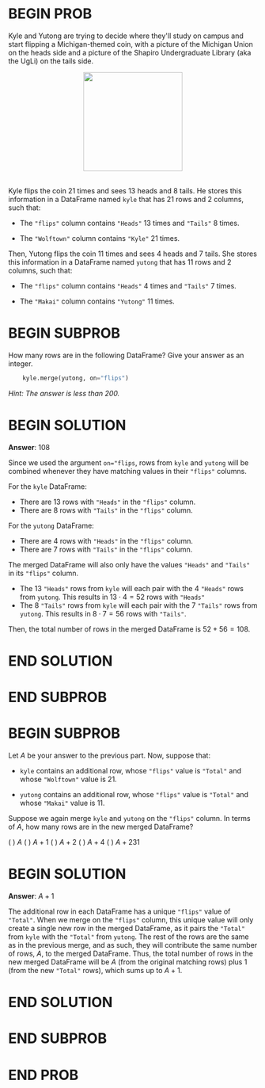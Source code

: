 # BEGIN PROB

Kyle and Yutong are trying to decide where they'll study on campus and
start flipping a Michigan-themed coin, with a picture of the Michigan Union
on the heads side and a picture of the Shapiro Undergraduate Library (aka
the UgLi) on the tails side.

<center><img src='../assets/images/disc03/michigan_union.jpg' width=200></center>
<br>

Kyle flips the coin 21 times and sees 13 heads and 8 tails. He stores
this information in a DataFrame named `kyle` that has 21 rows and 2
columns, such that:

- The `"flips"` column contains `"Heads"` 13 times and `"Tails"` 8
  times.

- The `"Wolftown"` column contains `"Kyle"` 21 times.

Then, Yutong flips the coin 11 times and sees 4 heads and 7 tails. She
stores this information in a DataFrame named `yutong` that has 11 rows
and 2 columns, such that:

- The `"flips"` column contains `"Heads"` 4 times and `"Tails"` 7
  times.

- The `"Makai"` column contains `"Yutong"` 11 times.

# BEGIN SUBPROB

How many rows are in the following DataFrame? Give your answer as an
integer.

```py
    kyle.merge(yutong, on="flips")
```

_Hint: The answer is less than 200._

# BEGIN SOLUTION

**Answer**: 108

Since we used the argument `on="flips`, rows from `kyle` and `yutong` will be combined whenever they have matching values in their `"flips"` columns.

For the `kyle` DataFrame:

- There are 13 rows with `"Heads"` in the `"flips"` column.
- There are 8 rows with `"Tails"` in the `"flips"` column.

For the `yutong` DataFrame:

- There are 4 rows with `"Heads"` in the `"flips"` column.
- There are 7 rows with `"Tails"` in the `"flips"` column.

The merged DataFrame will also only have the values `"Heads"` and `"Tails"` in its `"flips"` column.

- The 13 `"Heads"` rows from `kyle` will each pair with the 4 `"Heads"` rows from `yutong`. This results in $13 \cdot 4 = 52$ rows with `"Heads"`
- The 8 `"Tails"` rows from `kyle` will each pair with the 7 `"Tails"` rows from `yutong`. This results in $8 \cdot 7 = 56$ rows with `"Tails"`.

Then, the total number of rows in the merged DataFrame is $52 + 56 = 108$.

# END SOLUTION

# END SUBPROB

# BEGIN SUBPROB

Let $A$ be your answer to the previous part. Now, suppose that:

- `kyle` contains an additional row, whose `"flips"` value is
  `"Total"` and whose `"Wolftown"` value is 21.

- `yutong` contains an additional row, whose `"flips"` value is
  `"Total"` and whose `"Makai"` value is 11.

Suppose we again merge `kyle` and `yutong` on the `"flips"` column. In
terms of $A$, how many rows are in the new merged DataFrame?

( ) $A$
( ) $A+1$
( ) $A+2$
( ) $A+4$
( ) $A+231$

# BEGIN SOLUTION

**Answer**: $A+1$

The additional row in each DataFrame has a unique `"flips"` value of `"Total"`. When we merge on the `"flips"` column, this unique value will only create a single new row in the merged DataFrame, as it pairs the `"Total"` from `kyle` with the `"Total"` from `yutong`. The rest of the rows are the same as in the previous merge, and as such, they will contribute the same number of rows, $A$, to the merged DataFrame. Thus, the total number of rows in the new merged DataFrame will be $A$ (from the original matching rows) plus 1 (from the new `"Total"` rows), which sums up to $A+1$.

# END SOLUTION

# END SUBPROB

# END PROB
